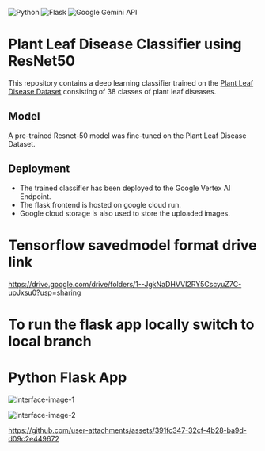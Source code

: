 ![Python](https://img.shields.io/badge/Python-3776AB?style=for-the-badge&logo=python&logoColor=white)
![Flask](https://img.shields.io/badge/Flask-000000?style=for-the-badge&logo=flask&logoColor=white)
![Google Gemini API](https://img.shields.io/badge/Google%20Gemini%20API-4285F4?style=for-the-badge&logo=google&logoColor=white)


# Plant Leaf Disease Classifier using ResNet50

This repository contains a deep learning classifier trained on the [Plant Leaf Disease Dataset](https://www.kaggle.com/datasets/vipoooool/new-plant-diseases-dataset) consisting of 38 classes of plant leaf diseases. 

## Model 

A pre-trained Resnet-50 model was fine-tuned on the Plant Leaf Disease Dataset.

## Deployment

* The trained classifier has been deployed to the Google Vertex AI Endpoint. 
* The flask frontend is hosted on google cloud run.
* Google cloud storage is also used to store the uploaded images.

# Tensorflow savedmodel format drive link

https://drive.google.com/drive/folders/1--JgkNaDHVVI2RY5CscyuZ7C-upJxsu0?usp=sharing

# To run the flask app locally switch to local branch

# Python Flask App

![interface-image-1](https://github.com/user-attachments/assets/99d8cdcb-b033-4c2c-8a2a-fdeb05dd9c12)

![interface-image-2](https://github.com/user-attachments/assets/6d0a5c00-41a8-4e3d-90b6-df09a80d7b47)


https://github.com/user-attachments/assets/391fc347-32cf-4b28-ba9d-d09c2e449672
